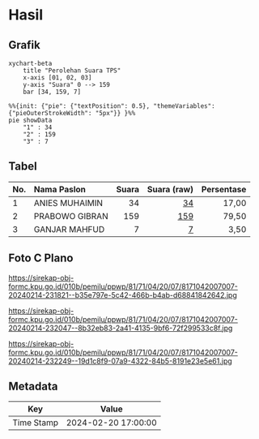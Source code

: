 # Hasil

## Grafik

```mermaid
xychart-beta
    title "Perolehan Suara TPS"
    x-axis [01, 02, 03]
    y-axis "Suara" 0 --> 159
    bar [34, 159, 7]
```

```mermaid
%%{init: {"pie": {"textPosition": 0.5}, "themeVariables": {"pieOuterStrokeWidth": "5px"}} }%%
pie showData
    "1" : 34
    "2" : 159
    "3" : 7
```

## Tabel

| No. | Nama Paslon    | Suara | Suara (raw) | Persentase |
|:--- |:-------------- | -----:| -----------:| ----------:|
| 1   | ANIES MUHAIMIN | 34    | [34][p-1]   | 17,00      |
| 2   | PRABOWO GIBRAN | 159   | [159][p-2]  | 79,50      |
| 3   | GANJAR MAHFUD  | 7     | [7][p-3]    | 3,50       |


[p-1]: https://github.com/gigit-pemilu/pemilu-2024-81-maluku/blob/main/pilpres/hitung-suara/sub/81-maluku/sub/71-kota-ambon/sub/04-teluk-ambon/sub/2007-laha/sub/007-tps/sub/paslon-1.txt
[p-2]: https://github.com/gigit-pemilu/pemilu-2024-81-maluku/blob/main/pilpres/hitung-suara/sub/81-maluku/sub/71-kota-ambon/sub/04-teluk-ambon/sub/2007-laha/sub/007-tps/sub/paslon-2.txt
[p-3]: https://github.com/gigit-pemilu/pemilu-2024-81-maluku/blob/main/pilpres/hitung-suara/sub/81-maluku/sub/71-kota-ambon/sub/04-teluk-ambon/sub/2007-laha/sub/007-tps/sub/paslon-3.txt

## Foto C Plano

https://sirekap-obj-formc.kpu.go.id/010b/pemilu/ppwp/81/71/04/20/07/8171042007007-20240214-231821--b35e797e-5c42-466b-b4ab-d68841842642.jpg

https://sirekap-obj-formc.kpu.go.id/010b/pemilu/ppwp/81/71/04/20/07/8171042007007-20240214-232047--8b32eb83-2a41-4135-9bf6-72f299533c8f.jpg

https://sirekap-obj-formc.kpu.go.id/010b/pemilu/ppwp/81/71/04/20/07/8171042007007-20240214-232249--19d1c8f9-07a9-4322-84b5-8191e23e5e61.jpg


## Metadata

| Key        | Value               |
| ---------- | ------------------- |
| Time Stamp | 2024-02-20 17:00:00 |



